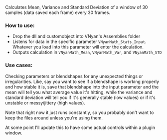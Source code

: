 Calculates Mean, Variance and Standard Deviation of a window of 30 samples (data saved each frame) every 30 frames.

### How to use:
- Drop the dll and customobject into VNyan's Assemblies folder
- Listens for data in the specific parameter `VNyanMath_Stats_Input`. Whatever you load into this parameter will enter the calculation.
- Outputs calculation in `VNyanMath_Mean`, `VNyanMath_Var`, and `VNyanMath_STD`

### Use cases: 
Checking parameters or blendshapes for any unexpected things or irregularities. Like, say you want to see if a blendshape is working properly and how stable it is, save that blendshape into the input parameter and the mean will tell you what average value it's hitting, while the variance and standard deviation will tell you if it's generally stable (low values) or if it's unstable or messy/jittery (high values).

Note that right now it just runs constantly, so you probably don't want to keep the files around unless you're using them.

At some point I'll update this to have some actual controls within a plugin window.
